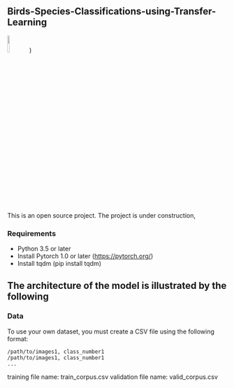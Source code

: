 ## Birds-Species-Classifications-using-Transfer-Learning
<img src="img/pytorch.jpeg" width="10%">)

This is an open source project. The project is under construction,

### Requirements
- Python 3.5 or later
- Install Pytorch 1.0 or later (https://pytorch.org/)
- Install tqdm   (pip install tqdm)

## The architecture of the model is illustrated by the following

### Data
To use your own dataset, you must create a CSV file using the following format:
```
/path/to/images1, class_number1
/path/to/images1, class_number1
...
```
training file name: train_corpus.csv
validation file name: valid_corpus.csv
